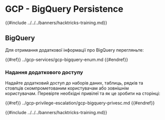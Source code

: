 # GCP - BigQuery Persistence

{{#include ../../../banners/hacktricks-training.md}}

## BigQuery

Для отримання додаткової інформації про BigQuery перегляньте:

{{#ref}}
../gcp-services/gcp-bigquery-enum.md
{{#endref}}

### Надання додаткового доступу

Надайте додатковий доступ до наборів даних, таблиць, рядків та стовпців скомпрометованим користувачам або зовнішнім користувачам. Перевірте необхідні привілеї та як це зробити на сторінці:

{{#ref}}
../gcp-privilege-escalation/gcp-bigquery-privesc.md
{{#endref}}

{{#include ../../../banners/hacktricks-training.md}}

